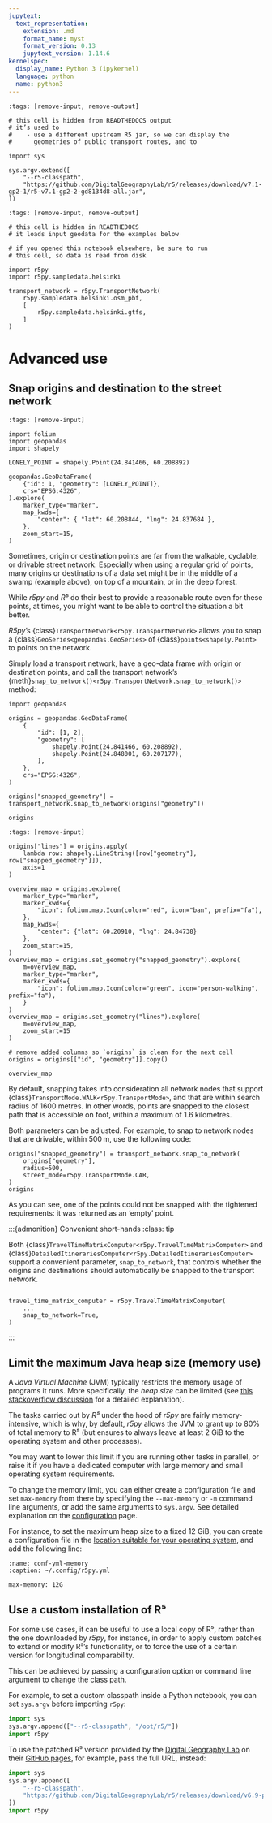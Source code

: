 ```yaml
---
jupytext:
  text_representation:
    extension: .md
    format_name: myst
    format_version: 0.13
    jupytext_version: 1.14.6
kernelspec:
  display_name: Python 3 (ipykernel)
  language: python
  name: python3
---
```


```{code-cell}
:tags: [remove-input, remove-output]

# this cell is hidden from READTHEDOCS output
# it’s used to
#    - use a different upstream R5 jar, so we can display the
#      geometries of public transport routes, and to

import sys

sys.argv.extend([
    "--r5-classpath",
    "https://github.com/DigitalGeographyLab/r5/releases/download/v7.1-gp2-1/r5-v7.1-gp2-2-gd8134d8-all.jar",
])

```

```{code-cell}
:tags: [remove-input, remove-output]

# this cell is hidden in READTHEDOCS
# it loads input geodata for the examples below

# if you opened this notebook elsewhere, be sure to run
# this cell, so data is read from disk

import r5py
import r5py.sampledata.helsinki

transport_network = r5py.TransportNetwork(
    r5py.sampledata.helsinki.osm_pbf,
    [
        r5py.sampledata.helsinki.gtfs,
    ]
)
```

# Advanced use

## Snap origins and destination to the street network

```{code-cell}
:tags: [remove-input]

import folium
import geopandas
import shapely

LONELY_POINT = shapely.Point(24.841466, 60.208892)

geopandas.GeoDataFrame(
    {"id": 1, "geometry": [LONELY_POINT]},
    crs="EPSG:4326",
).explore(
    marker_type="marker",
    map_kwds={
        "center": { "lat": 60.208844, "lng": 24.837684 },
    },
    zoom_start=15,
)
```

Sometimes, origin or destination points are far from the walkable, cyclable, or
drivable street network. Especially when using a regular grid of points, many
origins or destinations of a data set might be in the middle of a swamp (example
above), on top of a mountain, or in the deep forest.

While _r5py_ and _R⁵_ do their best to provide a reasonable route even for these
points, at times, you might want to be able to control the situation a bit
better.

_R5py_’s {class}`TransportNetwork<r5py.TransportNetwork>` allows you to snap a
{class}`GeoSeries<geopandas.GeoSeries>` of {class}`points<shapely.Point>` to
points on the network.

Simply load a transport network, have a geo-data frame with origin or
destination points, and call the transport network’s
{meth}`snap_to_network()<r5py.TransportNetwork.snap_to_network()>` method:

```{code-cell}
import geopandas

origins = geopandas.GeoDataFrame(
    {
        "id": [1, 2],
        "geometry": [
            shapely.Point(24.841466, 60.208892),
            shapely.Point(24.848001, 60.207177),
        ],
    },
    crs="EPSG:4326",
)

origins["snapped_geometry"] = transport_network.snap_to_network(origins["geometry"])

origins
```

```{code-cell}
:tags: [remove-input]

origins["lines"] = origins.apply(
    lambda row: shapely.LineString([row["geometry"], row["snapped_geometry"]]),
    axis=1
)

overview_map = origins.explore(
    marker_type="marker",
    marker_kwds={
        "icon": folium.map.Icon(color="red", icon="ban", prefix="fa"),
    },
    map_kwds={
        "center": {"lat": 60.20910, "lng": 24.84738}
    },
    zoom_start=15,
)
overview_map = origins.set_geometry("snapped_geometry").explore(
    m=overview_map,
    marker_type="marker",
    marker_kwds={
        "icon": folium.map.Icon(color="green", icon="person-walking", prefix="fa"),
    }
)
overview_map = origins.set_geometry("lines").explore(
    m=overview_map,
    zoom_start=15
)

# remove added columns so `origins` is clean for the next cell
origins = origins[["id", "geometry"]].copy()

overview_map
```

By default, snapping takes into consideration all network nodes that support
{class}`TransportMode.WALK<r5py.TransportMode>`, and that are within search
radius of 1600 metres. In other words, points are snapped to the closest path
that is accessible on foot, within a maximum of 1.6 kilometres.

Both parameters can be adjusted. For example, to snap to network nodes
that are drivable, within 500 m, use the following code:

```{code-cell}
origins["snapped_geometry"] = transport_network.snap_to_network(
    origins["geometry"],
    radius=500,
    street_mode=r5py.TransportMode.CAR,
)
origins
```

As you can see, one of the points could not be snapped with the tightened
requirements: it was returned as an ‘empty’ point.

:::{admonition} Convenient short-hands
:class: tip

Both {class}`TravelTimeMatrixComputer<r5py.TravelTimeMatrixComputer>` and
{class}`DetailedItinerariesComputer<r5py.DetailedItinerariesComputer>` support a
convenient parameter, `snap_to_network`, that controls whether the origins and
destinations should automatically be snapped to the transport network.

```{code}

travel_time_matrix_computer = r5py.TravelTimeMatrixComputer(
    ...
    snap_to_network=True,
)
```

:::

## Limit the maximum Java heap size (memory use)

A _Java Virtual Machine_ (JVM) typically restricts the memory usage of programs
it runs. More specifically, the _heap size_ can be limited (see [this
stackoverflow
discussion](https://stackoverflow.com/questions/14763079/what-are-the-xms-and-xmx-parameters-when-starting-jvm)
for a detailed explanation).

The tasks carried out by _R⁵_ under the hood of _r5py_ are fairly
memory-intensive, which is why, by default, _r5py_ allows the JVM to grant up to
80% of total memory to R⁵ (but ensures to always leave at least 2 GiB to the
operating system and other processes).

You may want to lower this limit if you are running other tasks in parallel, or
raise it if you have a dedicated computer with large memory and small
operating system requirements.

To change the memory limit, you can either create a configuration file and set
`max-memory` from there by specifying the `--max-memory` or `-m` command line
arguments, or add the same arguments to `sys.argv`. See detailed explanation on
the [configuration](configuration.md) page.

For instance, to set the maximum heap size to a fixed 12 GiB, you can create a
configuration file in the [location suitable for your operating
system](configuration.md#configuration-via-config-files), and add the following line:

```{code-block} yaml
:name: conf-yml-memory
:caption: ~/.config/r5py.yml

max-memory: 12G
```

## Use a custom installation of R⁵

For some use cases, it can be useful to use a local copy of R⁵, rather than
the one downloaded by _r5py_, for instance, in order to apply custom patches
to extend or modify R⁵’s functionality, or to force the use of a certain
version for longitudinal comparability.

This can be achieved by passing a configuration option or command
line argument to change the class path.

For example, to set a custom classpath inside a Python notebook, you can set
`sys.argv` before importing `r5py`:

```python
import sys
sys.argv.append(["--r5-classpath", "/opt/r5/"])
import r5py
```

To use the patched R⁵ version provided by the [Digital Geography
Lab](https://www.helsinki.fi/en/researchgroups/digital-geography-lab)
on their [GitHub pages](https://github.com/DigitalGeographyLab/r5/releases), for example,
pass the full URL, instead:

```python
import sys
sys.argv.append([
    "--r5-classpath",
    "https://github.com/DigitalGeographyLab/r5/releases/download/v6.9-post16-g1054c1e-20230619/r5-v6.9-post16-g1054c1e-20230619-all.jar"
])
import r5py
```
